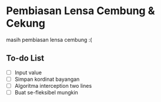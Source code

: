 
# Pembiasan Lensa Cembung & Cekung

masih pembiasan lensa cembung :(

## To-do List

- [ ] Input value
- [ ] Simpan kordinat bayangan
- [ ] Algoritma interception two lines
- [ ] Buat se-fleksibel mungkin
